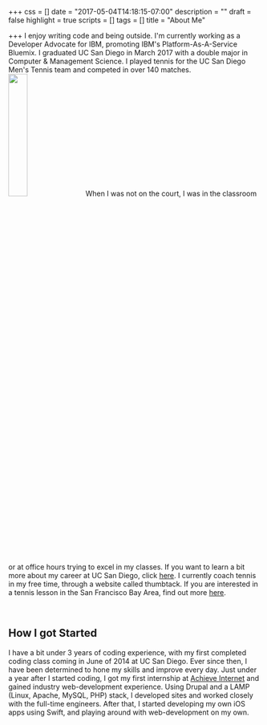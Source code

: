 +++
css = []
date = "2017-05-04T14:18:15-07:00"
description = ""
draft = false
highlight = true
scripts = []
tags = []
title = "About Me"

+++
I enjoy writing code and being outside. I'm currently working as a Developer Advocate
for IBM, promoting IBM's Platform-As-A-Service Bluemix. I graduated UC San Diego in
March 2017 with a double major in Computer & Management Science. I played tennis for the UC San Diego Men's Tennis team and competed in over 140 matches.<img src="../../img/tennis.jpg" class="thumbnail pull-right" style="width:25%; min-width: 150px">
When I was not on the court, I was in the classroom or at office hours trying to excel in my classes. If you want to learn a bit more about my career at UC San Diego, click <a href="http://www.ucsdtritons.com/ViewArticle.dbml?SPSID=29969&SPID=2345&DB_LANG=C&DB_OEM_ID=5800&ATCLID=205339742&Q_SEASON=2015">here</a>. I currently coach tennis in my free time, through a website called thumbtack. If you are interested in a tennis lesson in the San Francisco Bay Area, find out more <a href="https://www.thumbtack.com/profile/services/iN8o90R69kXLCg">here</a>.

<br>
<h2 id="start">How I got Started</h2>
 I have a bit under 3 years of coding experience, with my first completed coding class coming in June of 2014 at UC San Diego. Ever since then, I have been determined to hone my skills and improve every day. Just under a year after I started coding, I got my first internship at
<a href="https://www.achieveinternet.com/">Achieve Internet</a> and gained industry web-development experience. Using Drupal and a LAMP (Linux, Apache, MySQL, PHP) stack, I developed sites and worked closely with the full-time engineers. After that, I started developing my own iOS apps using Swift, and playing around with web-development on my own.
